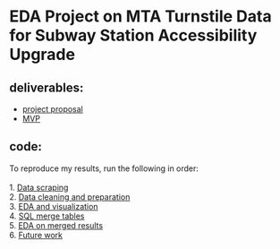 # EDA Project on MTA Turnstile Data for Subway Station Accessibility Upgrade

## deliverables:
- [project proposal](project_proposal.md)
- [MVP](MVP.md)

## code:
To reproduce my results, run the following in order:\
    <br> 1. [Data scraping](1_data_scraper.ipynb)\
    2. [Data cleaning and preparation](2_data_cleaning_n_prep.ipynb)\
    3. [EDA and visualization](3_EDA_data_vis.ipynb)\
    4. [SQL merge tables](4_mta_merged.sql)\
    5. [EDA on merged results](5_merge_ADA_Analysis.ipynb)\
    6. [Future work](6_Future_work.ipynb)


